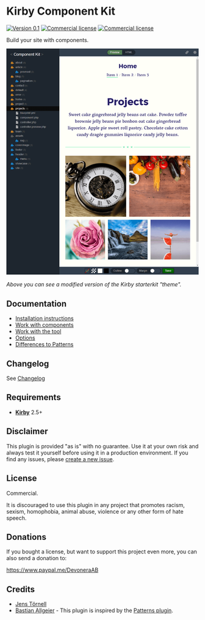 # Kirby Component Kit

[![Version 0.1](https://img.shields.io/badge/version-0.1-blue.svg)](https://github.com/jenstornell/field-engineer/blob/master/docs/changelog.md) [![Commercial license](https://img.shields.io/badge/license-commercial-red.svg)](https://github.com/jenstornell/field-engineer/blob/master/docs/license.md) [![Commercial license](https://img.shields.io/badge/price-€15-yellow.svg)](https://github.com/jenstornell/field-engineer/blob/master/docs/license.md)

Build your site with components.

![Screenshot](docs/screenshot.png)

*Above you can see a modified version of the Kirby starterkit "theme".*

## Documentation

- [Installation instructions](docs/install.md)
- [Work with components](docs/component.md)
- [Work with the tool](docs/tool.md)
- [Options](docs/options.md)
- [Differences to Patterns](docs/differences-to-patterns.md)

## Changelog

See [Changelog](docs/changelog.md)

## Requirements

- [**Kirby**](https://getkirby.com/) 2.5+

## Disclaimer

This plugin is provided "as is" with no guarantee. Use it at your own risk and always test it yourself before using it in a production environment. If you find any issues, please [create a new issue](https://github.com/jenstornell/kirby-component-kit/issues/new).

## License

Commercial.

It is discouraged to use this plugin in any project that promotes racism, sexism, homophobia, animal abuse, violence or any other form of hate speech.

## Donations

If you bought a license, but want to support this project even more, you can also send a donation to:

https://www.paypal.me/DevoneraAB

## Credits

- [Jens Törnell](https://github.com/jenstornell)
- [Bastian Allgeier](https://github.com/bastianallgeier) - This plugin is inspired by the [Patterns plugin](https://github.com/getkirby-plugins/patterns-plugin).